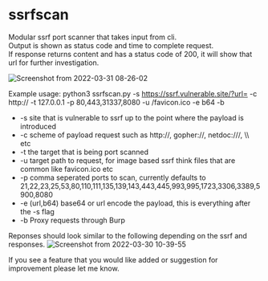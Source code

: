 # ssrfscan
Modular ssrf port scanner that takes input from cli.  
Output is shown as status code and time to complete request.  
If response returns content and has a status code of 200, it will show that url for further investigation.  

![Screenshot from 2022-03-31 08-26-02](https://user-images.githubusercontent.com/36344197/161054314-5327de14-d55c-46db-a98f-c9fe6d502653.png)

Example usage: python3 ssrfscan.py -s https://ssrf.vulnerable.site/?url= -c http:// -t 127.0.0.1 -p 80,443,31337,8080 -u /favicon.ico -e b64 -b

- -s site that is vulnerable to ssrf up to the point where the payload is introduced
- -c scheme of payload request such as http://, gopher://, netdoc:///, \\\ etc
- -t the target that is being port scanned
- -u target path to request, for image based ssrf think files that are common like favicon.ico etc
- -p comma seperated ports to scan, currently defaults to 21,22,23,25,53,80,110,111,135,139,143,443,445,993,995,1723,3306,3389,5900,8080
- -e (url,b64) base64 or url encode the payload, this is everything after the -s flag
- -b Proxy requests through Burp

Reponses should look similar to the following depending on the ssrf and responses.
![Screenshot from 2022-03-30 10-39-55](https://user-images.githubusercontent.com/36344197/160861995-7d84fb3b-4ef3-416f-bfa4-fe90d8ae01dd.png)

If you see a feature that you would like added or suggestion for improvement please let me know.

